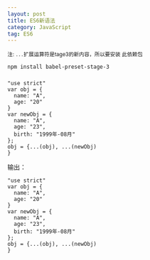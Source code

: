 ```yaml
---
layout: post
title: ES6新语法
category: JavaScript
tag: ES6
---
```


<small> 注: `...`扩展运算符是tage3的新内容，所以要安装 此依赖包</small>
```
npm install babel-preset-stage-3
```

###
```
"use strict"
var obj = {
  name: "A",
  age: "20"
}
var newObj = {
  name: "A",
  age: "23",
  birth: "1999年-08月"
};
obj = {...(obj), ...(newObj)
}
```
输出：
```
"use strict"
var obj = {
  name: "A",
  age: "20"
}
var newObj = {
  name: "A",
  age: "23",
  birth: "1999年-08月"
};
obj = {...(obj), ...(newObj)
}
```
